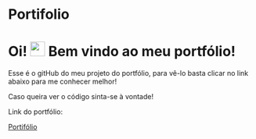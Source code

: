 # Portifolio
# Oi! <img src="https://raw.githubusercontent.com/MartinHeinz/MartinHeinz/master/wave.gif" width="30px"> Bem vindo ao meu portfólio!

Esse é o gitHub do meu projeto do portfólio, para vê-lo basta clicar no link abaixo para me conhecer melhor!

Caso queira ver o código sinta-se à vontade!

Link do portfólio:

<a href="https://portifolio-luis.surge.sh" target="_blank"> Portifólio </a>
